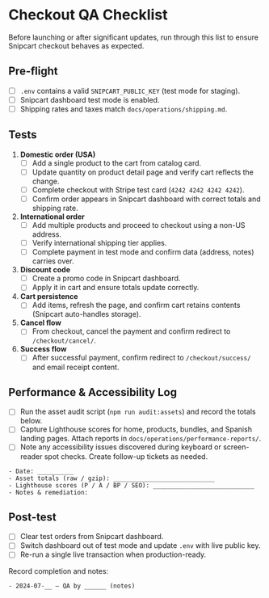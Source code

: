 # Checkout QA Checklist

Before launching or after significant updates, run through this list to ensure Snipcart checkout behaves as expected.

## Pre-flight
- [ ] `.env` contains a valid `SNIPCART_PUBLIC_KEY` (test mode for staging).
- [ ] Snipcart dashboard test mode is enabled.
- [ ] Shipping rates and taxes match `docs/operations/shipping.md`.

## Tests
1. **Domestic order (USA)**
   - [ ] Add a single product to the cart from catalog card.
   - [ ] Update quantity on product detail page and verify cart reflects the change.
   - [ ] Complete checkout with Stripe test card (`4242 4242 4242 4242`).
   - [ ] Confirm order appears in Snipcart dashboard with correct totals and shipping rate.

2. **International order**
   - [ ] Add multiple products and proceed to checkout using a non-US address.
   - [ ] Verify international shipping tier applies.
   - [ ] Complete payment in test mode and confirm data (address, notes) carries over.

3. **Discount code**
   - [ ] Create a promo code in Snipcart dashboard.
   - [ ] Apply it in cart and ensure totals update correctly.

4. **Cart persistence**
   - [ ] Add items, refresh the page, and confirm cart retains contents (Snipcart auto-handles storage).

5. **Cancel flow**
   - [ ] From checkout, cancel the payment and confirm redirect to `/checkout/cancel/`.

6. **Success flow**
   - [ ] After successful payment, confirm redirect to `/checkout/success/` and email receipt content.

## Performance & Accessibility Log
- [ ] Run the asset audit script (`npm run audit:assets`) and record the totals below.
- [ ] Capture Lighthouse scores for home, products, bundles, and Spanish landing pages. Attach reports in `docs/operations/performance-reports/`.
- [ ] Note any accessibility issues discovered during keyboard or screen-reader spot checks. Create follow-up tickets as needed.

```
- Date: __________
- Asset totals (raw / gzip): ____________________________
- Lighthouse scores (P / A / BP / SEO): ____________________________
- Notes & remediation:

```

## Post-test
- [ ] Clear test orders from Snipcart dashboard.
- [ ] Switch dashboard out of test mode and update `.env` with live public key.
- [ ] Re-run a single live transaction when production-ready.

Record completion and notes:

```
- 2024-07-__ – QA by ______ (notes)
```
